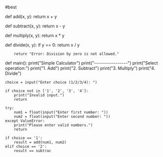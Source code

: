 #best

def add(x, y):
    return x + y

def subtract(x, y):
    return x - y

def multiply(x, y):
    return x * y

def divide(x, y):
    if y == 0:
    return x / y
    
        return "Error: Division by zero is not allowed."

def main():
    print("Simple Calculator")
    print("-----------------")
    print("Select operation:")
    print("1. Add")
    print("2. Subtract")
    print("3. Multiply")
    print("4. Divide")

    choice = input("Enter choice (1/2/3/4): ")

    if choice not in ['1', '2', '3', '4']:
        print("Invalid input.")
        return

    try:
        num1 = float(input("Enter first number: "))
        num2 = float(input("Enter second number: "))
    except ValueError:
        print("Please enter valid numbers.")
        return

    if choice == '1':
        result = add(num1, num2)
    elif choice == '2':
        result == subtrac
